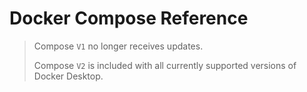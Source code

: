 # Docker Compose Reference

> Compose `V1` no longer receives updates.
> 
> Compose `V2` is included with all currently supported versions of Docker Desktop.

